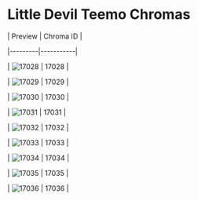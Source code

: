# Little Devil Teemo Chromas


| Preview | Chroma ID |

|---------|-----------|

| ![17028](https://raw.communitydragon.org/latest/plugins/rcp-be-lol-game-data/global/default/v1/champion-chroma-images/17/17028.png) | 17028 |

| ![17029](https://raw.communitydragon.org/latest/plugins/rcp-be-lol-game-data/global/default/v1/champion-chroma-images/17/17029.png) | 17029 |

| ![17030](https://raw.communitydragon.org/latest/plugins/rcp-be-lol-game-data/global/default/v1/champion-chroma-images/17/17030.png) | 17030 |

| ![17031](https://raw.communitydragon.org/latest/plugins/rcp-be-lol-game-data/global/default/v1/champion-chroma-images/17/17031.png) | 17031 |

| ![17032](https://raw.communitydragon.org/latest/plugins/rcp-be-lol-game-data/global/default/v1/champion-chroma-images/17/17032.png) | 17032 |

| ![17033](https://raw.communitydragon.org/latest/plugins/rcp-be-lol-game-data/global/default/v1/champion-chroma-images/17/17033.png) | 17033 |

| ![17034](https://raw.communitydragon.org/latest/plugins/rcp-be-lol-game-data/global/default/v1/champion-chroma-images/17/17034.png) | 17034 |

| ![17035](https://raw.communitydragon.org/latest/plugins/rcp-be-lol-game-data/global/default/v1/champion-chroma-images/17/17035.png) | 17035 |

| ![17036](https://raw.communitydragon.org/latest/plugins/rcp-be-lol-game-data/global/default/v1/champion-chroma-images/17/17036.png) | 17036 |
